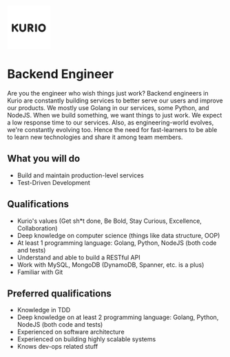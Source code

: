 <img src="logo_kurio.png" alt="Logo" style="width: 100px;"/>

# Backend Engineer

Are you the engineer who wish things just work? Backend engineers in Kurio are constantly building services to better serve our users and improve our products. We mostly use Golang in our services, some Python, and NodeJS. When we build something, we want things to just work. We expect a low response time to our services. Also, as engineering-world evolves, we're constantly evolving too. Hence the need for fast-learners to be able to learn new technologies and share it among team members.

## What you will do

- Build and maintain production-level services
- Test-Driven Development

## Qualifications

- Kurio's values (Get sh*t done, Be Bold, Stay Curious, Excellence, Collaboration)
- Deep knowledge on computer science (things like data structure, OOP)
- At least 1 programming language: Golang, Python, NodeJS (both code and tests)
- Understand and able to build a RESTful API
- Work with MySQL, MongoDB (DynamoDB, Spanner, etc. is a plus)
- Familiar with Git

## Preferred qualifications

- Knowledge in TDD
- Deep knowledge on at least 2 programming language: Golang, Python, NodeJS (both code and tests)
- Experienced on software architecture
- Experienced on building highly scalable systems
- Knows dev-ops related stuff